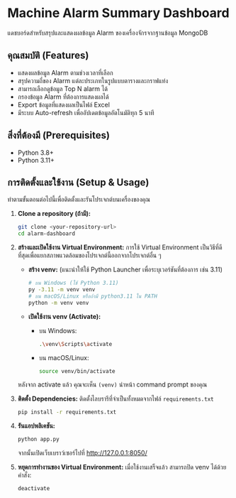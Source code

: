 # Machine Alarm Summary Dashboard

แดชบอร์ดสำหรับสรุปและแสดงผลข้อมูล Alarm ของเครื่องจักรจากฐานข้อมูล MongoDB

## คุณสมบัติ (Features)

- แสดงผลข้อมูล Alarm ตามช่วงเวลาที่เลือก
- สรุปความถี่ของ Alarm แต่ละประเภทในรูปแบบตารางและกราฟแท่ง
- สามารถเลือกดูข้อมูล Top N alarm ได้
- กรองข้อมูล Alarm ที่ต้องการแสดงผลได้
- Export ข้อมูลที่แสดงผลเป็นไฟล์ Excel
- มีระบบ Auto-refresh เพื่ออัปเดตข้อมูลอัตโนมัติทุก 5 นาที

## สิ่งที่ต้องมี (Prerequisites)

- Python 3.8+
- Python 3.11+

## การติดตั้งและใช้งาน (Setup & Usage)

ทำตามขั้นตอนต่อไปนี้เพื่อติดตั้งและรันโปรเจกต์บนเครื่องของคุณ

1. **Clone a repository (ถ้ามี):**

    ```bash
    git clone <your-repository-url>
    cd alarm-dashboard
    ```

2. **สร้างและเปิดใช้งาน Virtual Environment:**
    การใช้ Virtual Environment เป็นวิธีที่ดีที่สุดเพื่อแยกสภาพแวดล้อมของโปรเจกต์นี้ออกจากโปรเจกต์อื่น ๆ

    - **สร้าง venv:**
        (แนะนำให้ใช้ Python Launcher เพื่อระบุเวอร์ชันที่ต้องการ เช่น 3.11)

      ```bash
      # บน Windows (ใช้ Python 3.11)
      py -3.11 -m venv venv
      # บน macOS/Linux หรือถ้ามี python3.11 ใน PATH
      python -m venv venv
      ```

    - **เปิดใช้งาน venv (Activate):**
      - บน Windows:

        ```bash
        .\venv\Scripts\activate
        ```

      - บน macOS/Linux:

        ```bash
        source venv/bin/activate
        ```

    หลังจาก activate แล้ว คุณจะเห็น `(venv)` นำหน้า command prompt ของคุณ

3. **ติดตั้ง Dependencies:**
    ติดตั้งไลบรารีที่จำเป็นทั้งหมดจากไฟล์ `requirements.txt`

    ```bash
    pip install -r requirements.txt
    ```

4. **รันแอปพลิเคชัน:**

    ```bash
    python app.py
    ```

    จากนั้นเปิดเว็บเบราว์เซอร์ไปที่ <http://127.0.0.1:8050/>

5. **หยุดการทำงานของ Virtual Environment:**
    เมื่อใช้งานเสร็จแล้ว สามารถปิด venv ได้ด้วยคำสั่ง:

    ```bash
    deactivate
    ```
